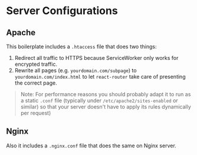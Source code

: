 # Server Configurations

## Apache

This boilerplate includes a `.htaccess` file that does two things:

1. Redirect all traffic to HTTPS because ServiceWorker only works for encrypted
   traffic.
1. Rewrite all pages (e.g. `yourdomain.com/subpage`) to `yourdomain.com/index.html`
   to let `react-router` take care of presenting the correct page.

> Note: For performance reasons you should probably adapt it to run as a static
  `.conf` file (typically under `/etc/apache2/sites-enabled` or similar) so that
  your server doesn't have to apply its rules dynamically per request)

## Nginx

Also it includes a `.nginx.conf` file that does the same on Nginx server.
